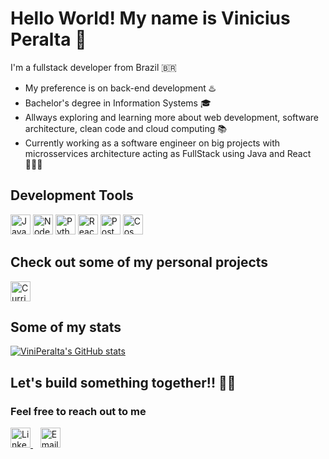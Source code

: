 # Hello World! My name is Vinicius Peralta 👋

I'm a fullstack developer from Brazil 🇧🇷

- My preference is on back-end development ♨️
- Bachelor's degree in Information Systems 🎓
- Allways exploring and learning more about web development, software architecture, clean code and cloud computing 📚
- Currently working as a software engineer on big projects with microsservices architecture acting as FullStack using Java and React 👨🏼‍💻

## Development Tools

<img src="https://github.com/user-attachments/assets/8a832ebe-d85d-46d0-987a-db216cd8d3dc" alt="Java" title="Java" width="32" height="32">
<img src="https://github.com/user-attachments/assets/f8c62d8f-c815-436b-a799-9d3adbe50daf" alt="Node JS" title="Node JS" width="32" height="32">
<img src="https://github.com/user-attachments/assets/105bbeb1-852e-4c83-8e40-170bcf0583e9" alt="Python" title="Python" width="32" height="32">
<img src="https://github.com/user-attachments/assets/f439da55-4589-4898-a35d-cb03be72efb8" alt="React JS" title="React JS" width="32" height="32">
<img src="https://github.com/user-attachments/assets/badd5c30-a9d9-4173-9b16-ed8d96f46b07" alt="Postgres" title="Postgres" width="32" height="32">
<img src="https://github.com/user-attachments/assets/c9b39794-8724-4e28-b3c6-256409cd7d6c" alt="Cosmos" title="Cosmos" width="32" height="32">

## Check out some of my personal projects

<a href="https://github.com/Curriculum-Vitae-AI" target="_blank">
  <img src="https://github.com/user-attachments/assets/87048e87-4262-4cff-9806-2d998b534d84" alt="CurriculumAI" title="CurriculumAI" width="32" height="32">
</a>

## Some of my stats

[![ViniPeralta's GitHub stats](https://github-readme-stats.vercel.app/api?username=ViniPeralta&count_private=true&include_all_commits=true&show_icons=true&theme=tokyonight&hide=stars)](https://github.com/ViniPeralta/github-readme-stats)

## Let's build something together!! 🤝🏼
### Feel free to reach out to me

<a href="https://www.linkedin.com/in/vinicius-peralta/" target="_blank">
  <img src="https://github.com/user-attachments/assets/9f712c8f-7e4f-4d55-8466-7fe64e931501" alt="Linkedin" title="Linkedin" width="32" height="32">
</a>
&nbsp;&nbsp;
<a href="mailto:vinicius-peralta@hotmail.com" target="_blank">
  <img src="https://github.com/user-attachments/assets/78131001-6300-4d17-bad6-4c9dbd2e4ca5" alt="Email" title="Email" width="32" height="32">
</a>
